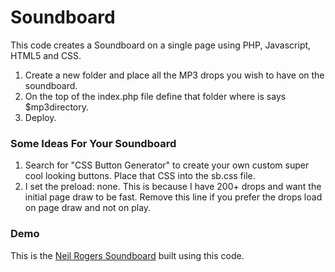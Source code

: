 # Soundboard
This code creates a Soundboard on a single page using PHP, Javascript, HTML5 and CSS. 

  1. Create a new folder and place all the MP3 drops you wish to have on the soundboard.
  2. On the top of the index.php file define that folder where is says $mp3directory. 
  3. Deploy. 

### Some Ideas For Your Soundboard
  1. Search for "CSS Button Generator" to create your own custom super cool looking buttons. Place that CSS into the sb.css file.  
  2. I set the preload: none. This is because I have 200+ drops and want the initial page draw to be fast. Remove this line if you prefer the drops load on page draw and not on play. 
  
### Demo
  This is the [Neil Rogers Soundboard](http://neilrogers.org/soundboard/) built using this code. 
  


